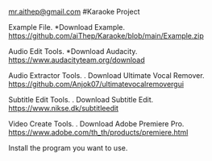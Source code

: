 mr.aithep@gmail.com
#Karaoke Project

Example File.
*Download Example. https://github.com/aiThep/Karaoke/blob/main/Example.zip

Audio Edit Tools.
*Download Audacity. https://www.audacityteam.org/download

Audio Extractor Tools.
. Download Ultimate Vocal Remover. https://github.com/Anjok07/ultimatevocalremovergui

Subtitle Edit Tools.
. Download Subtitle Edit. https://www.nikse.dk/subtitleedit

Video Create Tools.
. Download Adobe Premiere Pro. https://www.adobe.com/th_th/products/premiere.html

Install the program you want to use.
